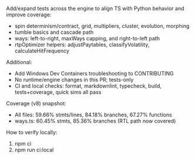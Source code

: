 Add/expand tests across the engine to align TS with Python behavior and improve coverage:

- spin determinism/contract, grid, multipliers, cluster, evolution, morphing
- tumble basics and cascade path
- ways: left-to-right, maxWays capping, and right-to-left path
- rtpOptimizer helpers: adjustPaytables, classifyVolatility, calculateHitFrequency

Additional:
- Add Windows Dev Containers troubleshooting to CONTRIBUTING
- No runtime/engine changes in this PR; tests-only
- CI and local checks: format, markdownlint, typecheck, build, tests+coverage, quick sims all pass

Coverage (v8) snapshot:
- All files: 59.66% stmts/lines, 84.18% branches, 67.27% functions
- ways.ts: 60.45% stmts, 85.36% branches (RTL path now covered)

How to verify locally:
1) npm ci
2) npm run ci:local
